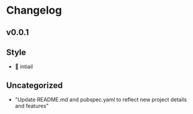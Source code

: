 # Changelog

v0.0.1
----------------
## Style
 - 🎨 intiail

## Uncategorized
 - "Update README.md and pubspec.yaml to reflect new project details and features"



